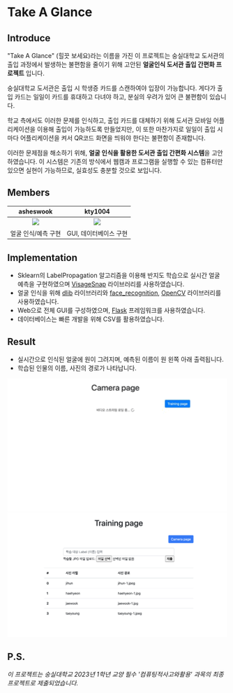 # Take A Glance

## Introduce

"Take A Glance" (힐끗 보세요)라는 이름을 가진 이 프로젝트는 숭실대학교 도서관의 출입 과정에서 발생하는 불편함을 줄이기 위해 고안된 **얼굴인식 도서관 출입 간편화 프로젝트** 입니다.

숭실대학교 도서관은 출입 시 학생증 카드를 스캔하여야 입장이 가능합니다. 게다가 출입 카드는 일일이 카드를 휴대하고 다녀야 하고, 분실의 우려가 있어 큰 불편함이 있습니다.

학교 측에서도 이러한 문제를 인식하고, 출입 카드를 대체하기 위해 도서관 모바일 어플리케이션을 이용해 출입이 가능하도록 만들었지만, 이 또한 마찬가지로 일일이 출입 시마다 어플리케이션을 켜서 QR코드 화면을 띄워야 한다는 불편함이 존재합니다.

이러한 문제점을 해소하기 위해, **얼굴 인식을 활용한 도서관 출입 간편화 시스템**을 고안하였습니다. 이 시스템은 기존의 방식에서 웹캠과 프로그램을 실행할 수 있는 컴퓨터만 있으면 실현이 가능하므로, 실효성도 충분할 것으로 보입니다.


## Members

|                                                       asheswook                                                       |                                                       kty1004                                                       |
| :-------------------------------------------------------------------------------------------------------------------: | :-----------------------------------------------------------------------------------------------------------------: |
| <a href="https://github.com/asheswook"><img src="https://avatars.githubusercontent.com/u/25760310?v=4" width=200></a> | <a href="https://github.com/kty1004"><img src="https://avatars.githubusercontent.com/u/95904582?v=4" width=200></a> |
|                                                  얼굴 인식/예측 구현                                                  |                                               GUI, 데이터베이스 구현                                                |

## Implementation

- Sklearn의 LabelPropagation 알고리즘을 이용해 반지도 학습으로 실시간 얼굴 예측을 구현하였으며 [VisageSnap](https://github.com/asheswook/VisageSnap) 라이브러리를 사용하였습니다.
- 얼굴 인식을 위해 [dlib](http://dlib.net/) 라이브러리와 [face_recognition](https://github.com/ageitgey/face_recognition), [OpenCV](https://github.com/opencv/opencv-python) 라이브러리를 사용하였습니다.
- Web으로 전체 GUI를 구성하였으며, [Flask](https://github.com/pallets/flask) 프레임워크를 사용하였습니다.
- 데이터베이스는 빠른 개발을 위해 CSV를 활용하였습니다.

## Result

- 실시간으로 인식된 얼굴에 원이 그려지며, 예측된 이름이 원 왼쪽 아래 출력됩니다.
- 학습된 인물의 이름, 사진의 경로가 나타납니다.

<img src="https://github.com/asheswook/TakeAGlance/blob/main/docs/impl.gif?raw=true" width=827>
<img width="827" alt="image" src="https://github.com/asheswook/TakeAGlance/blob/main/docs/impl2.png?raw=true">

## P.S.
*이 프로젝트는 숭실대학교 2023년 1학년 교양 필수 '컴퓨팅적사고와활용' 과목의 최종 프로젝트로 제출되었습니다.*
